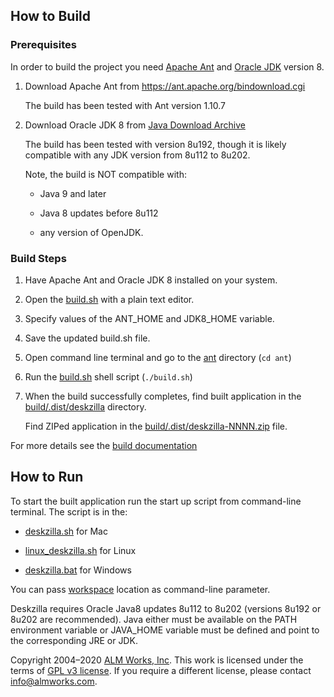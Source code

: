 ## How to Build

### Prerequisites

In order to build the project you need [Apache Ant](https://ant.apache.org/) and [Oracle JDK](https://www.oracle.com/java/) version 8. 

1. Download Apache Ant from https://ant.apache.org/bindownload.cgi 
  
     The build has been tested with Ant version 1.10.7

2. Download Oracle JDK 8 from [Java Download Archive](https://www.oracle.com/java/technologies/javase/javase8-archive-downloads.html)

     The build has been tested with version 8u192, though it is likely compatible with any JDK version
     from 8u112 to 8u202.
   
     Note, the build is NOT compatible with:
    
      * Java 9 and later
    
      * Java 8 updates before 8u112
    
      * any version of OpenJDK.   

### Build Steps

1. Have Apache Ant and Oracle JDK 8 installed on your system.

2. Open the [build.sh](ant/build.sh) with a plain text editor.

3. Specify values of the ANT_HOME and JDK8_HOME variable.

4. Save the updated build.sh file.

5. Open command line terminal and go to the [ant](ant) directory (`cd ant`)

6. Run the [build.sh](ant/build.sh) shell script (`./build.sh`)

7. When the build successfully completes, find built application in the [build/.dist/deskzilla](/build/.dist/deskzilla)
directory.

     Find ZIPed application in the [build/.dist/deskzilla-NNNN.zip](/build/.dist/deskzilla-9876.zip) file.
   
For more details see the [build documentation](ant/BUILD.md)   

## How to Run

To start the built application run the start up script from command-line terminal.
The script is in the:

 * [deskzilla.sh](./build/.dist/deskzilla/bin/deskzilla.sh) for Mac
 
 * [linux_deskzilla.sh](./build/.dist/deskzilla/bin/linux_deskzilla.sh) for Linux
 
 * [deskzilla.bat](./build/.dist/deskzilla/bin/deskzilla.bat) for Windows
 
You can pass [workspace](https://wiki.almworks.com/display/jc16/Workspace) location as command-line parameter.

Deskzilla requires Oracle Java8 updates 8u112 to 8u202 (versions 8u192 or 8u202 are recommended).
Java either must be available on the PATH environment variable 
or JAVA_HOME variable must be defined and point to the corresponding JRE or JDK.
 
 Copyright 2004–2020 [ALM Works, Inc](https://almworks.com/). This work is licensed under the terms of [GPL v3  license](https://www.gnu.org/licenses/gpl-3.0.html). 
 If you require a different license, please contact [info@almworks.com](info@almworks.com).